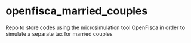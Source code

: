 # openfisca_married_couples
Repo to store codes using the microsimulation tool OpenFisca in order to simulate a separate tax for married couples
